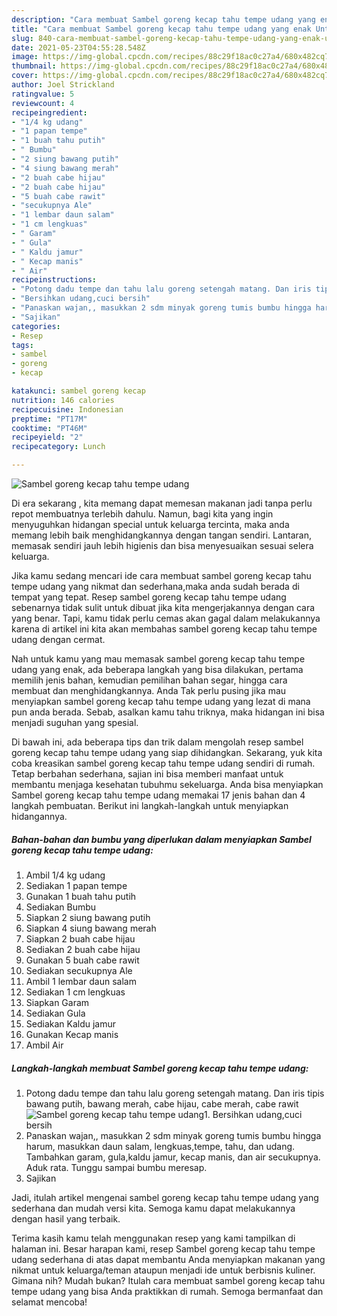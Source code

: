 ```yaml
---
description: "Cara membuat Sambel goreng kecap tahu tempe udang yang enak Untuk Jualan"
title: "Cara membuat Sambel goreng kecap tahu tempe udang yang enak Untuk Jualan"
slug: 840-cara-membuat-sambel-goreng-kecap-tahu-tempe-udang-yang-enak-untuk-jualan
date: 2021-05-23T04:55:28.548Z
image: https://img-global.cpcdn.com/recipes/88c29f18ac0c27a4/680x482cq70/sambel-goreng-kecap-tahu-tempe-udang-foto-resep-utama.jpg
thumbnail: https://img-global.cpcdn.com/recipes/88c29f18ac0c27a4/680x482cq70/sambel-goreng-kecap-tahu-tempe-udang-foto-resep-utama.jpg
cover: https://img-global.cpcdn.com/recipes/88c29f18ac0c27a4/680x482cq70/sambel-goreng-kecap-tahu-tempe-udang-foto-resep-utama.jpg
author: Joel Strickland
ratingvalue: 5
reviewcount: 4
recipeingredient:
- "1/4 kg udang"
- "1 papan tempe"
- "1 buah tahu putih"
- " Bumbu"
- "2 siung bawang putih"
- "4 siung bawang merah"
- "2 buah cabe hijau"
- "2 buah cabe hijau"
- "5 buah cabe rawit"
- "secukupnya Ale"
- "1 lembar daun salam"
- "1 cm lengkuas"
- " Garam"
- " Gula"
- " Kaldu jamur"
- " Kecap manis"
- " Air"
recipeinstructions:
- "Potong dadu tempe dan tahu lalu goreng setengah matang. Dan iris tipis bawang putih, bawang merah, cabe hijau, cabe merah, cabe rawit"
- "Bersihkan udang,cuci bersih"
- "Panaskan wajan,, masukkan 2 sdm minyak goreng tumis bumbu hingga harum, masukkan daun salam, lengkuas,tempe, tahu, dan udang. Tambahkan garam, gula,kaldu jamur, kecap manis, dan air secukupnya. Aduk rata. Tunggu sampai bumbu meresap."
- "Sajikan"
categories:
- Resep
tags:
- sambel
- goreng
- kecap

katakunci: sambel goreng kecap 
nutrition: 146 calories
recipecuisine: Indonesian
preptime: "PT17M"
cooktime: "PT46M"
recipeyield: "2"
recipecategory: Lunch

---
```



![Sambel goreng kecap tahu tempe udang](https://img-global.cpcdn.com/recipes/88c29f18ac0c27a4/680x482cq70/sambel-goreng-kecap-tahu-tempe-udang-foto-resep-utama.jpg)

Di era  sekarang , kita memang dapat memesan makanan jadi tanpa perlu repot membuatnya terlebih dahulu. Namun, bagi kita yang ingin menyuguhkan hidangan special untuk keluarga tercinta, maka anda memang lebih baik menghidangkannya dengan tangan sendiri. Lantaran, memasak sendiri jauh lebih higienis dan bisa menyesuaikan sesuai selera keluarga.

Jika kamu sedang mencari ide cara membuat sambel goreng kecap tahu tempe udang yang nikmat dan sederhana,maka anda sudah berada di tempat yang tepat. Resep sambel goreng kecap tahu tempe udang  sebenarnya tidak sulit untuk dibuat jika kita mengerjakannya dengan cara yang benar. Tapi, kamu tidak perlu cemas akan gagal dalam melakukannya 
karena di artikel ini kita akan membahas sambel goreng kecap tahu tempe udang dengan cermat.  



Nah untuk kamu yang mau memasak sambel goreng kecap tahu tempe udang yang enak, ada beberapa langkah yang bisa dilakukan, pertama memilih jenis bahan, kemudian pemilihan bahan segar, hingga cara membuat dan menghidangkannya. Anda Tak perlu pusing jika mau menyiapkan sambel goreng kecap tahu tempe udang yang lezat di mana pun anda berada. Sebab, asalkan kamu  tahu triknya, maka hidangan ini bisa menjadi suguhan yang spesial.

Di bawah ini, ada beberapa tips dan trik dalam mengolah resep sambel goreng kecap tahu tempe udang yang siap dihidangkan. Sekarang, yuk kita coba kreasikan sambel goreng kecap tahu tempe udang sendiri di rumah. Tetap berbahan sederhana, sajian ini bisa memberi manfaat untuk membantu menjaga kesehatan tubuhmu sekeluarga. Anda bisa menyiapkan Sambel goreng kecap tahu tempe udang memakai 17 jenis bahan dan 4 langkah pembuatan. Berikut ini langkah-langkah untuk menyiapkan hidangannya.

<!--inarticleads1-->

##### Bahan-bahan dan bumbu yang diperlukan dalam menyiapkan Sambel goreng kecap tahu tempe udang:

1. Ambil 1/4 kg udang
1. Sediakan 1 papan tempe
1. Gunakan 1 buah tahu putih
1. Sediakan  Bumbu
1. Siapkan 2 siung bawang putih
1. Siapkan 4 siung bawang merah
1. Siapkan 2 buah cabe hijau
1. Sediakan 2 buah cabe hijau
1. Gunakan 5 buah cabe rawit
1. Sediakan secukupnya Ale
1. Ambil 1 lembar daun salam
1. Sediakan 1 cm lengkuas
1. Siapkan  Garam
1. Sediakan  Gula
1. Sediakan  Kaldu jamur
1. Gunakan  Kecap manis
1. Ambil  Air




<!--inarticleads2-->

##### Langkah-langkah membuat Sambel goreng kecap tahu tempe udang:

1. Potong dadu tempe dan tahu lalu goreng setengah matang. Dan iris tipis bawang putih, bawang merah, cabe hijau, cabe merah, cabe rawit
<img src="https://img-global.cpcdn.com/steps/5fa7d321aefaf542/160x128cq70/sambel-goreng-kecap-tahu-tempe-udang-langkah-memasak-1-foto.jpg" alt="Sambel goreng kecap tahu tempe udang">1. Bersihkan udang,cuci bersih
1. Panaskan wajan,, masukkan 2 sdm minyak goreng tumis bumbu hingga harum, masukkan daun salam, lengkuas,tempe, tahu, dan udang. Tambahkan garam, gula,kaldu jamur, kecap manis, dan air secukupnya. Aduk rata. Tunggu sampai bumbu meresap.
1. Sajikan




Jadi, itulah artikel mengenai  sambel goreng kecap tahu tempe udang  yang sederhana dan mudah versi kita. Semoga kamu dapat melakukannya dengan hasil yang terbaik. 

Terima kasih kamu telah menggunakan resep yang kami tampilkan di halaman ini. Besar harapan kami, resep  Sambel goreng kecap tahu tempe udang sederhana di atas dapat membantu Anda menyiapkan makanan yang nikmat untuk keluarga/teman ataupun menjadi ide untuk berbisnis kuliner. Gimana nih? Mudah bukan? Itulah cara membuat sambel goreng kecap tahu tempe udang yang bisa Anda praktikkan di rumah. Semoga bermanfaat dan selamat mencoba!

